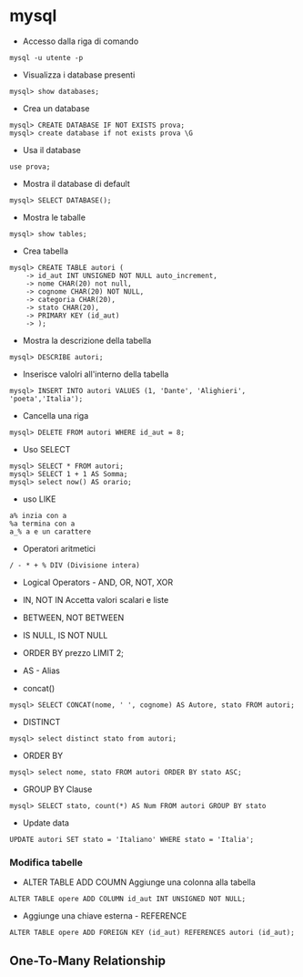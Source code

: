 # mysql

* Accesso dalla riga di comando
```
mysql -u utente -p
```
* Visualizza i database presenti
```
mysql> show databases;
```
* Crea un database 
```
mysql> CREATE DATABASE IF NOT EXISTS prova;
mysql> create database if not exists prova \G
```
* Usa il database
```
use prova;
```
* Mostra il database di default
```
mysql> SELECT DATABASE();
```
* Mostra le taballe
```
mysql> show tables;
```
* Crea tabella
```
mysql> CREATE TABLE autori (
    -> id_aut INT UNSIGNED NOT NULL auto_increment,
    -> nome CHAR(20) not null,
    -> cognome CHAR(20) NOT NULL,
    -> categoria CHAR(20),
    -> stato CHAR(20),
    -> PRIMARY KEY (id_aut)
    -> );
```
* Mostra la descrizione della tabella
```
mysql> DESCRIBE autori;
```
* Inserisce valolri all'interno della tabella
```
mysql> INSERT INTO autori VALUES (1, 'Dante', 'Alighieri', 'poeta','Italia');
```
* Cancella una riga
```
mysql> DELETE FROM autori WHERE id_aut = 8;
```
* Uso SELECT
```
mysql> SELECT * FROM autori;
mysql> SELECT 1 + 1 AS Somma;
mysql> select now() AS orario;
```
* uso LIKE
```
a% inzia con a
%a termina con a
a_% a e un carattere
```
* Operatori aritmetici
```
/ - * + % DIV (Divisione intera)
```
* Logical Operators - AND, OR, NOT, XOR

* IN, NOT IN
Accetta valori scalari e liste
* BETWEEN, NOT BETWEEN
* IS NULL, IS NOT NULL
* ORDER BY prezzo LIMIT 2;
* AS - Alias
* concat()
```
mysql> SELECT CONCAT(nome, ' ', cognome) AS Autore, stato FROM autori;
```
* DISTINCT
```
mysql> select distinct stato from autori;
```
* ORDER BY
```
mysql> select nome, stato FROM autori ORDER BY stato ASC;
```
* GROUP BY Clause
```
mysql> SELECT stato, count(*) AS Num FROM autori GROUP BY stato
```
* Update data
```
UPDATE autori SET stato = 'Italiano' WHERE stato = 'Italia';
```

### Modifica tabelle

* ALTER TABLE ADD COUMN
Aggiunge una colonna alla tabella
```
ALTER TABLE opere ADD COLUMN id_aut INT UNSIGNED NOT NULL;
```

* Aggiunge una chiave esterna -  REFERENCE
```
ALTER TABLE opere ADD FOREIGN KEY (id_aut) REFERENCES autori (id_aut);
```

## One-To-Many Relationship




